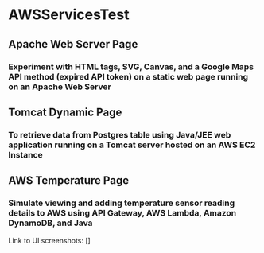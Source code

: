 # AWSServicesTest

## Apache Web Server Page

### Experiment with HTML tags, SVG, Canvas, and a Google Maps API method (expired API token) on a static web page running on an Apache Web Server

## Tomcat Dynamic Page

### To retrieve data from Postgres table using Java/JEE web application running on a Tomcat server hosted on an AWS EC2 Instance

## AWS Temperature Page 

### Simulate viewing and adding temperature sensor reading details to AWS using API Gateway, AWS Lambda, Amazon DynamoDB, and Java

Link to UI screenshots: []
